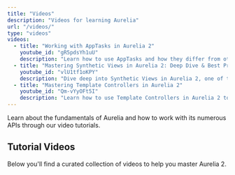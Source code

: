 ```yaml
---
title: "Videos"
description: "Videos for learning Aurelia"
url: "/videos/"
type: "videos"
videos:
  - title: "Working with AppTasks in Aurelia 2"
    youtube_id: "gR5pdsYh1uU"
    description: "Learn how to use AppTasks and how they differ from other Aurelia lifecycles."
  - title: "Mastering Synthetic Views in Aurelia 2: Deep Dive & Best Practices"
    youtube_id: "vlU1tf1oKPY"
    description: "Dive deep into Synthetic Views in Aurelia 2, one of the most powerful features in the Aurelia framework. "
  - title: "Mastering Template Controllers in Aurelia 2"
    youtube_id: "Qm-vYyOFt5I"
    description: "Learn how to use Template Controllers in Aurelia 2 to control parts of your DOM."
---
```


Learn about the fundamentals of Aurelia and how to work with its numerous APIs through our video tutorials.

## Tutorial Videos

Below you'll find a curated collection of videos to help you master Aurelia 2.

